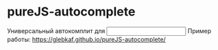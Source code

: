 # pureJS-autocomplete
Универсальный автокомплит для <input type='text'>
Пример работы: https://glebkaf.github.io/pureJS-autocomplete/
